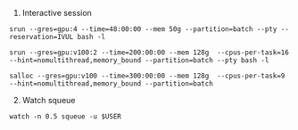 1. Interactive session
```shell
srun --gres=gpu:4 --time=48:00:00 --mem 50g --partition=batch --pty --reservation=IVUL bash -l
```
```shell
srun --gres=gpu:v100:2 --time=200:00:00 --mem 128g  --cpus-per-task=16 --hint=nomultithread,memory_bound --partition=batch --pty bash -l
```

```shell
salloc --gres=gpu:v100 --time=300:00:00 --mem 128g  --cpus-per-task=9 --hint=nomultithread,memory_bound --partition=batch
```
2. Watch squeue
```shell
watch -n 0.5 squeue -u $USER
```
